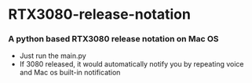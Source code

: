 # RTX3080-release-notation

### A python based RTX3080 release notation on Mac OS

* Just run the main.py
* If 3080 released, it would automatically notify you by repeating voice and Mac os built-in notification